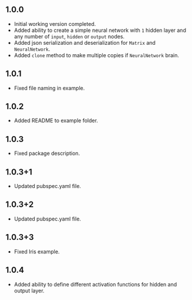 ## 1.0.0

- Initial working version completed.
- Added ability to create a simple neural network with `1` hidden layer and any number of `input`, `hidden` or `output` nodes.
- Added json serialization and deserialization for `Matrix` and `NeuralNetwork`.
- Added `clone` method to make multiple copies if `NeuralNetwork` brain.

## 1.0.1

- Fixed file naming in example.

## 1.0.2

- Added README to example folder.

## 1.0.3

- Fixed package description.

## 1.0.3+1

- Updated pubspec.yaml file.

## 1.0.3+2

- Updated pubspec.yaml file.

## 1.0.3+3

- Fixed Iris example.

## 1.0.4

- Added ability to define different activation functions for hidden and output layer.
